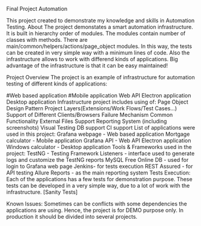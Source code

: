 Final Project Automation


This project created to demonstrate my knowledge and skills in Automation Testing.
About
The project demonstates a smart automation infrastructure. It is built in hierarchy order of modules. The modules contain number of classes with methods. There are main/common/helpers/actions/page_object modules. In this way, the tests can be created in very simple way with a minimum lines of code. Also the infrastructure allows to work with differend kinds of applications. Big advantage of the infrastructure is that it can be easy maintained!

Project Overview
The project is an example of infrastructure for automation testing of different kinds of applications:

#Web based application
#Mobile application
Web API
Electron application
Desktop application
Infrastructure project includes using of:
Page Object Design Pattern
Project Layers(Extensions/Work Flows/Test Cases...)
Support of Different Clients/Browsers
Failure Mechanism
Common Functionality
External Files Support
Reporting System (including screenshots)
Visual Testing
DB support
CI support
List of applications were used in this project:
Grafana webpage - Web based application
Mortgage calculator - Mobile application
Grafana API - Web API
Electron application
Windows calculator - Desktop application
Tools & Frameworks used in the project:
TestNG - Testing Framework
Listeners - interface used to generate logs and customize the TestNG reports
MySQL Free Online DB - used for login to Grafana web page
Jenkins- for tests execution
REST Assured - for API testing
Allure Reports - as the main reporting system
Tests Execution:
Each of the applications has a few tests for demonstration purpose. These tests can be developed in a very simple way, due to a lot of work with the infrastructure. [Sanity Tests]

Known Issues:
Sometimes can be conflicts with some dependencies the applications are using. Hence, the project is for DEMO purpose only. In production it should be divided into several projects.
